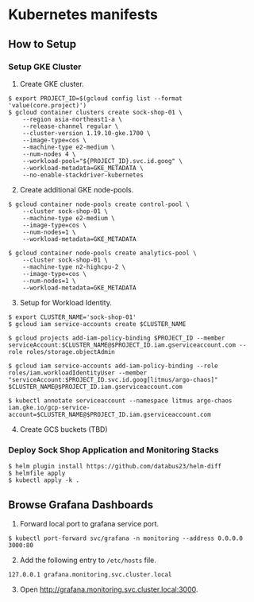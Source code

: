 # Kubernetes manifests

## How to Setup

### Setup GKE Cluster

1. Create GKE cluster.

```shell-session
$ export PROJECT_ID=$(gcloud config list --format 'value(core.project)') 
$ gcloud container clusters create sock-shop-01 \
	--region asia-northeast1-a \
	--release-channel regular \
	--cluster-version 1.19.10-gke.1700 \
	--image-type=cos \
	--machine-type e2-medium \
	--num-nodes 4 \
	--workload-pool="${PROJECT_ID}.svc.id.goog" \
	--workload-metadata=GKE_METADATA \
	--no-enable-stackdriver-kubernetes
```

2. Create additional GKE node-pools.

```shell-session
$ gcloud container node-pools create control-pool \
	--cluster sock-shop-01 \
	--machine-type e2-medium \
	--image-type=cos \
	--num-nodes=1 \
	--workload-metadata=GKE_METADATA

$ gcloud container node-pools create analytics-pool \
	--cluster sock-shop-01 \
	--machine-type n2-highcpu-2 \
	--image-type=cos \
	--num-nodes=1 \
	--workload-metadata=GKE_METADATA
```

3. Setup for Workload Identity.

```shell-session
$ export CLUSTER_NAME='sock-shop-01'
$ gcloud iam service-accounts create $CLUSTER_NAME
```

```shell-session
$ gcloud projects add-iam-policy-binding $PROJECT_ID --member serviceAccount:$CLUSTER_NAME@$PROJECT_ID.iam.gserviceaccount.com --role roles/storage.objectAdmin
```

```shell-session
$ gcloud iam service-accounts add-iam-policy-binding --role roles/iam.workloadIdentityUser --member "serviceAccount:$PROJECT_ID.svc.id.goog[litmus/argo-chaos]" $CLUSTER_NAME@$PROJECT_ID.iam.gserviceaccount.com
```

```shell-session
$ kubectl annotate serviceaccount --namespace litmus argo-chaos iam.gke.io/gcp-service-account=$CLUSTER_NAME@$PROJECT_ID.iam.gserviceaccount.com
```

4. Create GCS buckets (TBD)

### Deploy Sock Shop Application and Monitoring Stacks

```shell-session
$ helm plugin install https://github.com/databus23/helm-diff          
$ helmfile apply
$ kubectl apply -k .
```

## Browse Grafana Dashboards

1. Forward local port to grafana service port.

```shell-session
$ kubectl port-forward svc/grafana -n monitoring --address 0.0.0.0 3000:80
```

2. Add the following entry to `/etc/hosts` file.

```
127.0.0.1 grafana.monitoring.svc.cluster.local
```

3. Open <http://grafana.monitoring.svc.cluster.local:3000>.
